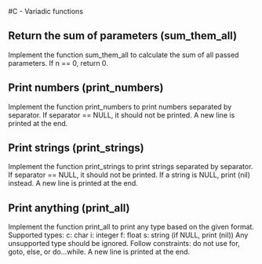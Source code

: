 #C - Variadic functions
## Return the sum of parameters (sum_them_all)

Implement the function sum_them_all to calculate the sum of all passed parameters.
If n == 0, return 0.

## Print numbers (print_numbers)

Implement the function print_numbers to print numbers separated by separator.
If separator == NULL, it should not be printed.
A new line is printed at the end.

## Print strings (print_strings)

Implement the function print_strings to print strings separated by separator.
If separator == NULL, it should not be printed.
If a string is NULL, print (nil) instead.
A new line is printed at the end.
## Print anything (print_all)

Implement the function print_all to print any type based on the given format.
Supported types:
c: char
i: integer
f: float
s: string (if NULL, print (nil))
Any unsupported type should be ignored.
Follow constraints: do not use for, goto, else, or do...while.
A new line is printed at the end.
